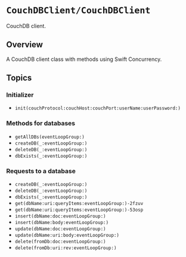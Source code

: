 # ``CouchDBClient/CouchDBClient``

CouchDB client.

## Overview

A CouchDB client class with methods using Swift Concurrency.

## Topics

### Initializer
- ``init(couchProtocol:couchHost:couchPort:userName:userPassword:)``

### Methods for databases
- ``getAllDBs(eventLoopGroup:)``
- ``createDB(_:eventLoopGroup:)``
- ``deleteDB(_:eventLoopGroup:)``
- ``dbExists(_:eventLoopGroup:)``

### Requests to a database
- ``createDB(_:eventLoopGroup:)``
- ``deleteDB(_:eventLoopGroup:)``
- ``dbExists(_:eventLoopGroup:)``
- ``get(dbName:uri:queryItems:eventLoopGroup:)-2fzuv``
- ``get(dbName:uri:queryItems:eventLoopGroup:)-53osp``
- ``insert(dbName:doc:eventLoopGroup:)``
- ``insert(dbName:body:eventLoopGroup:)``
- ``update(dbName:doc:eventLoopGroup:)``
- ``update(dbName:uri:body:eventLoopGroup:)``
- ``delete(fromDb:doc:eventLoopGroup:)``
- ``delete(fromDb:uri:rev:eventLoopGroup:)``
